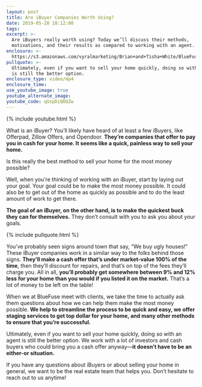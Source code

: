 ```yaml
---
layout: post
title: Are iBuyer Companies Worth Using?
date: 2019-05-28 18:12:00
tags:
excerpt: >-
  Are iBuyers really worth using? Today we’ll discuss their methods,
  motivations, and their results as compared to working with an agent.
enclosure: >-
  https://s3.amazonaws.com/vyralmarketing/Brian+and+Tisha+White/BlueFuse+Realty-+Are+iBuyer+Companies+Worth+Using_.mp4
pullquote: >-
  Ultimately, even if you want to sell your home quickly, doing so with an agent
  is still the better option.
enclosure_type: video/mp4
enclosure_time:
use_youtube_image: true
youtube_alternate_image:
youtube_code: qUspDiQOQZw
---
```


{% include youtube.html %}

What is an iBuyer? You’ll likely have heard of at least a few iBuyers, like Offerpad, Zillow Offers, and Opendoor. **They’re companies that offer to pay you in cash for your home. It seems like a quick, painless way to sell your home.&nbsp;**

Is this really the best method to sell your home for the most money possible?

Well, when you’re thinking of working with an iBuyer, start by laying out your goal. Your goal could be to make the most money possible. It could also be to get out of the home as quickly as possible and to do the least amount of work to get there.

**The goal of an iBuyer, on the other hand, is to make the quickest buck they can for themselves.** They don’t consult with you to ask you about your goals.

{% include pullquote.html %}

You’ve probably seen signs around town that say, “We buy ugly houses\!” These iBuyer companies work in a similar way to the folks behind those signs. **They’ll make a cash offer that’s under market-value 100% of the time**, then they’ll discount for repairs, and that’s on top of the fees they’ll charge you. All in all, **you’ll probably get somewhere between 9% and 12% less for your home than you would if you listed it on the market.** That’s a lot of money to be left on the table\!

When we at BlueFuse meet with clients, we take the time to actually ask them questions about how we can help them make the most money possible. **We help to streamline the process to be quick and easy, we offer staging services to get top dollar for your home, and many other methods to ensure that you’re successful.**

Ultimately, even if you want to sell your home quickly, doing so with an agent is still the better option. We work with a lot of investors and cash buyers who could bring you a cash offer anyway—**it doesn’t have to be an either-or situation.**

If you have any questions about iBuyers or about selling your home in general, we want to be the real estate team that helps you. Don’t hesitate to reach out to us anytime\!